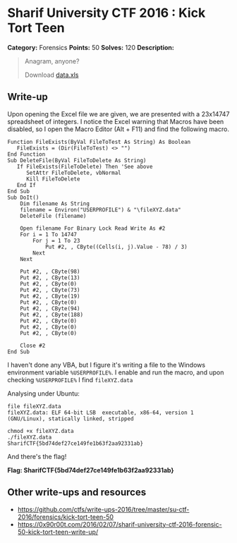 # Sharif University CTF 2016 : Kick Tort Teen

**Category:** Forensics
**Points:** 50
**Solves:** 120
**Description:**

> Anagram, anyone?
> 
> Download [data.xls](./data.xls)


## Write-up

Upon opening the Excel file we are given, we are presented with a 23x14747 spreadsheet of integers.
I notice the Excel warning that Macros have been disabled, so I open the Macro Editor (Alt + F11) and find the following macro.

```VBA
Function FileExists(ByVal FileToTest As String) As Boolean
   FileExists = (Dir(FileToTest) <> "")
End Function
Sub DeleteFile(ByVal FileToDelete As String)
   If FileExists(FileToDelete) Then 'See above
      SetAttr FileToDelete, vbNormal
      Kill FileToDelete
   End If
End Sub
Sub DoIt()
    Dim filename As String
    filename = Environ("USERPROFILE") & "\fileXYZ.data"
    DeleteFile (filename)
    
    Open filename For Binary Lock Read Write As #2
    For i = 1 To 14747
        For j = 1 To 23
            Put #2, , CByte((Cells(i, j).Value - 78) / 3)
        Next
    Next
    
    Put #2, , CByte(98)
    Put #2, , CByte(13)
    Put #2, , CByte(0)
    Put #2, , CByte(73)
    Put #2, , CByte(19)
    Put #2, , CByte(0)
    Put #2, , CByte(94)
    Put #2, , CByte(188)
    Put #2, , CByte(0)
    Put #2, , CByte(0)
    Put #2, , CByte(0)
    
    Close #2
End Sub
```

I haven't done any VBA, but I figure it's writing a file to the Windows environment variable `%USERPROFILE%`.
I enable and run the macro, and upon checking `%USERPROFILE%` I find `fileXYZ.data`

Analysing under Ubuntu:

```
file fileXYZ.data 
fileXYZ.data: ELF 64-bit LSB  executable, x86-64, version 1 (GNU/Linux), statically linked, stripped

chmod +x fileXYZ.data 
./fileXYZ.data 
SharifCTF{5bd74def27ce149fe1b63f2aa92331ab}
```
And there's the flag!

<b>Flag: SharifCTF{5bd74def27ce149fe1b63f2aa92331ab}</b>

## Other write-ups and resources

* <https://github.com/ctfs/write-ups-2016/tree/master/su-ctf-2016/forensics/kick-tort-teen-50>
* <https://0x90r00t.com/2016/02/07/sharif-university-ctf-2016-forensic-50-kick-tort-teen-write-up/>
